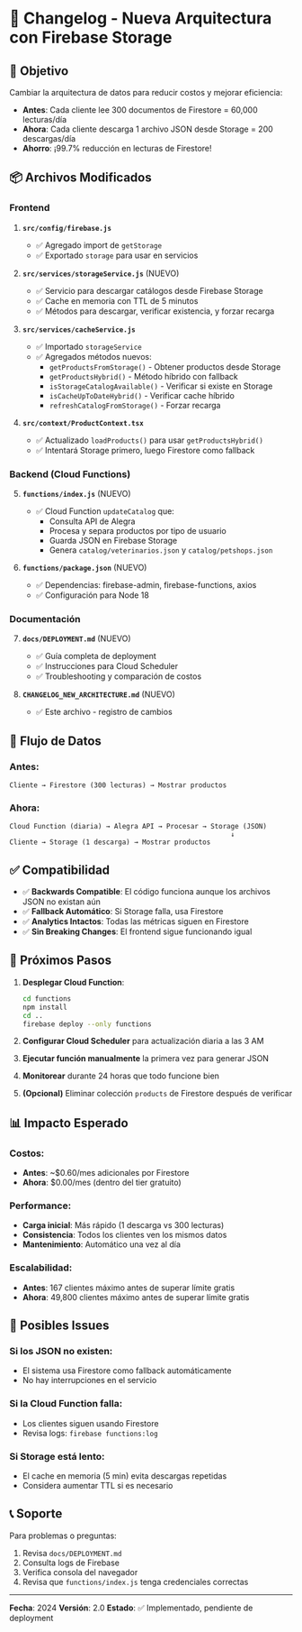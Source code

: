 # 📝 Changelog - Nueva Arquitectura con Firebase Storage

## 🎯 Objetivo

Cambiar la arquitectura de datos para reducir costos y mejorar eficiencia:
- **Antes**: Cada cliente lee 300 documentos de Firestore = 60,000 lecturas/día
- **Ahora**: Cada cliente descarga 1 archivo JSON desde Storage = 200 descargas/día
- **Ahorro**: ¡99.7% reducción en lecturas de Firestore!

## 📦 Archivos Modificados

### Frontend

1. **`src/config/firebase.js`**
   - ✅ Agregado import de `getStorage`
   - ✅ Exportado `storage` para usar en servicios

2. **`src/services/storageService.js`** (NUEVO)
   - ✅ Servicio para descargar catálogos desde Firebase Storage
   - ✅ Cache en memoria con TTL de 5 minutos
   - ✅ Métodos para descargar, verificar existencia, y forzar recarga

3. **`src/services/cacheService.js`**
   - ✅ Importado `storageService`
   - ✅ Agregados métodos nuevos:
     - `getProductsFromStorage()` - Obtener productos desde Storage
     - `getProductsHybrid()` - Método híbrido con fallback
     - `isStorageCatalogAvailable()` - Verificar si existe en Storage
     - `isCacheUpToDateHybrid()` - Verificar cache híbrido
     - `refreshCatalogFromStorage()` - Forzar recarga

4. **`src/context/ProductContext.tsx`**
   - ✅ Actualizado `loadProducts()` para usar `getProductsHybrid()`
   - ✅ Intentará Storage primero, luego Firestore como fallback

### Backend (Cloud Functions)

5. **`functions/index.js`** (NUEVO)
   - ✅ Cloud Function `updateCatalog` que:
     - Consulta API de Alegra
     - Procesa y separa productos por tipo de usuario
     - Guarda JSON en Firebase Storage
     - Genera `catalog/veterinarios.json` y `catalog/petshops.json`

6. **`functions/package.json`** (NUEVO)
   - ✅ Dependencias: firebase-admin, firebase-functions, axios
   - ✅ Configuración para Node 18

### Documentación

7. **`docs/DEPLOYMENT.md`** (NUEVO)
   - ✅ Guía completa de deployment
   - ✅ Instrucciones para Cloud Scheduler
   - ✅ Troubleshooting y comparación de costos

8. **`CHANGELOG_NEW_ARCHITECTURE.md`** (NUEVO)
   - ✅ Este archivo - registro de cambios

## 🔄 Flujo de Datos

### Antes:
```
Cliente → Firestore (300 lecturas) → Mostrar productos
```

### Ahora:
```
Cloud Function (diaria) → Alegra API → Procesar → Storage (JSON)
                                                       ↓
Cliente → Storage (1 descarga) → Mostrar productos
```

## ✅ Compatibilidad

- ✅ **Backwards Compatible**: El código funciona aunque los archivos JSON no existan aún
- ✅ **Fallback Automático**: Si Storage falla, usa Firestore
- ✅ **Analytics Intactos**: Todas las métricas siguen en Firestore
- ✅ **Sin Breaking Changes**: El frontend sigue funcionando igual

## 🚀 Próximos Pasos

1. **Desplegar Cloud Function**:
   ```bash
   cd functions
   npm install
   cd ..
   firebase deploy --only functions
   ```

2. **Configurar Cloud Scheduler** para actualización diaria a las 3 AM

3. **Ejecutar función manualmente** la primera vez para generar JSON

4. **Monitorear** durante 24 horas que todo funcione bien

5. **(Opcional)** Eliminar colección `products` de Firestore después de verificar

## 📊 Impacto Esperado

### Costos:
- **Antes**: ~$0.60/mes adicionales por Firestore
- **Ahora**: $0.00/mes (dentro del tier gratuito)

### Performance:
- **Carga inicial**: Más rápido (1 descarga vs 300 lecturas)
- **Consistencia**: Todos los clientes ven los mismos datos
- **Mantenimiento**: Automático una vez al día

### Escalabilidad:
- **Antes**: 167 clientes máximo antes de superar límite gratis
- **Ahora**: 49,800 clientes máximo antes de superar límite gratis

## 🐛 Posibles Issues

### Si los JSON no existen:
- El sistema usa Firestore como fallback automáticamente
- No hay interrupciones en el servicio

### Si la Cloud Function falla:
- Los clientes siguen usando Firestore
- Revisa logs: `firebase functions:log`

### Si Storage está lento:
- El cache en memoria (5 min) evita descargas repetidas
- Considera aumentar TTL si es necesario

## 📞 Soporte

Para problemas o preguntas:
1. Revisa `docs/DEPLOYMENT.md`
2. Consulta logs de Firebase
3. Verifica consola del navegador
4. Revisa que `functions/index.js` tenga credenciales correctas

---

**Fecha**: 2024
**Versión**: 2.0
**Estado**: ✅ Implementado, pendiente de deployment

